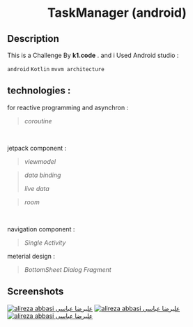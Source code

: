 
 <h1 align="center">TaskManager (android)</h1>
</p>


## Description

This is a Challenge By <b>k1.code</b> . and i Used Android studio :

```android``` ```Kotlin``` ```mvvm architecture```  

## technologies :

for reactive programming and asynchron :
>*coroutine*

<br/>

jetpack component :
>*viewmodel*

>*data binding*
>
>*live data*

>*room*


<br/>

navigation component :

>*Single Activity*
>
meterial design :
>*BottomSheet Dialog Fragment*

## Screenshots
<a href="https://s18.picofile.com/file/8433154468/20210509_171139.jpg" target="blank"><img src="https://s18.picofile.com/file/8433154468/20210509_171139.jpg" alt="alireza abbasi علیرضا عباسی" /></a>
<a href="https://s18.picofile.com/file/8433154518/20210509_171639.jpg" target="blank"><img src="https://s18.picofile.com/file/8433154518/20210509_171639.jpg" alt="alireza abbasi علیرضا عباسی" /></a>
<a href="https://s19.picofile.com/file/8433154368/20210509_171115.jpg" target="blank"><img src="https://s19.picofile.com/file/8433154368/20210509_171115.jpg" alt="alireza abbasi علیرضا عباسی"></a>
